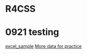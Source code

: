 # R4CSS
 
# 0921 testing
[excel_sample](https://www.dropbox.com/s/xkt72k7rw1j65u4/news_sample.xlsx?dl=0)
[More data for practice](https://github.com/P4CSS/R4CSSData)
